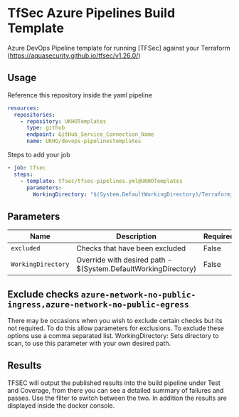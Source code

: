 # TfSec Azure Pipelines Build Template

Azure DevOps Pipeline template for running [TFSec] against your Terraform (https://aquasecurity.github.io/tfsec/v1.26.0/)

## Usage

Reference this repository inside the yaml pipeline

```yaml
resources:
  repositories: 
    - repository: UKHOTemplates
      type: github
      endpoint: GitHub_Service_Connection_Name
      name: UKHO/devops-pipelinestemplates
```

Steps to add your job

```yaml
- job: tfsec
  steps: 
    - template: tfsec/tfsec-pipelines.yml@UKHOTemplates
      parameters: 
        WorkingDirectory: "$(System.DefaultWorkingDirectory)/Terraform_Folder"
```


## Parameters


| Name                 | Description                                                                                    | Required? |
|----------------------|------------------------------------------------------------------------------------------------|-----------|
| `excluded`           | Checks that have been excluded                                                                 | False     |
| `WorkingDirectory`   | Override with desired path - $(System.DefaultWorkingDirectory)                                 | False     |


## Exclude checks ``azure-network-no-public-ingress,azure-network-no-public-egress``

There may be occasions when you wish to exclude certain checks but its not required. To do this allow parameters for exclusions. 
To exclude these options use a comma separated list. 
WorkingDirectory: Sets directory to scan, to use this parameter with your own desired path.


## Results

TFSEC will output the published results into the build pipeline under Test and Coverage, from there you can see a detailed summary of failures and passes. 
Use the filter to switch between the two. In addition the results are displayed inside the docker console.





